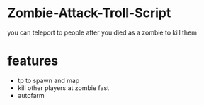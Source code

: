 # Zombie-Attack-Troll-Script
you can teleport to people after you died as a zombie to kill them

# features
- tp to spawn and map
- kill other players at zombie fast
- autofarm
